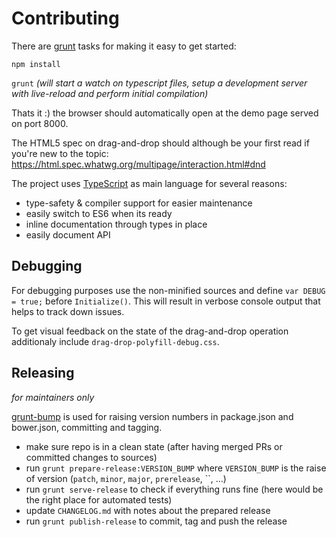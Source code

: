 
# Contributing

There are [grunt](http://gruntjs.com) tasks for making it easy to get started:

`npm install`

`grunt`
_(will start a watch on typescript files, setup a development server with live-reload and perform initial compilation)_

Thats it :) the browser should automatically open at the demo page served on port 8000.

The HTML5 spec on drag-and-drop should although be your first read if you're new to the topic:
https://html.spec.whatwg.org/multipage/interaction.html#dnd

The project uses [TypeScript](http://www.typescriptlang.org) as main language for several reasons:
* type-safety & compiler support for easier maintenance
* easily switch to ES6 when its ready
* inline documentation through types in place
* easily document API


## Debugging

For debugging purposes use the non-minified sources and define `var DEBUG = true;` before `Initialize()`.
This will result in verbose console output that helps to track down issues.

To get visual feedback on the state of the drag-and-drop operation additionaly include `drag-drop-polyfill-debug.css`.


## Releasing
_for maintainers only_

[grunt-bump](https://github.com/vojtajina/grunt-bump/tree/v0.7.0) is used for raising version numbers in package.json and bower.json, committing and tagging.

* make sure repo is in a clean state (after having merged PRs or committed changes to sources)
* run `grunt prepare-release:VERSION_BUMP` where `VERSION_BUMP` is the raise of version (`patch`, `minor`, `major`, `prerelease`, ``, ...)
* run `grunt serve-release` to check if everything runs fine (here would be the right place for automated tests)
* update `CHANGELOG.md` with notes about the prepared release
* run `grunt publish-release` to commit, tag and push the release
